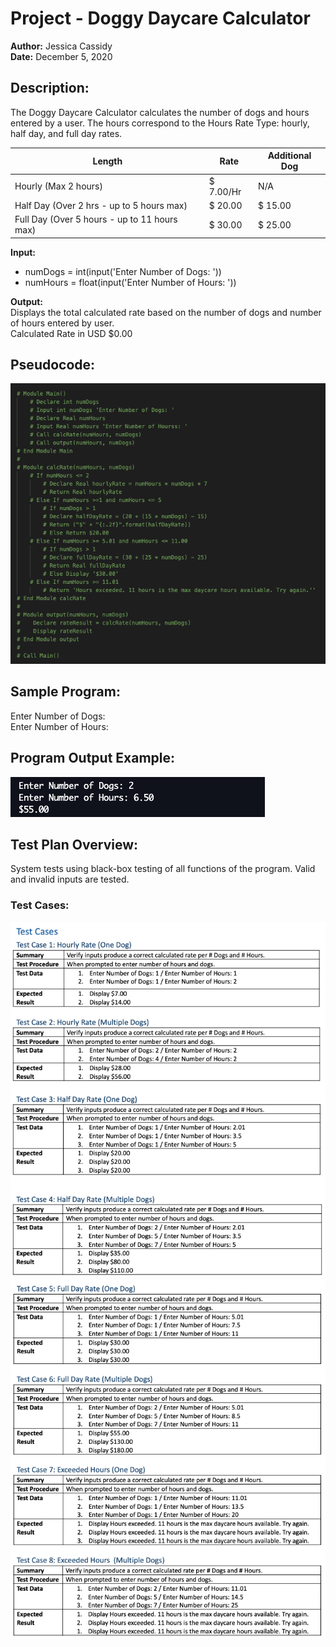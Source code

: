 # Project - Doggy Daycare Calculator
**Author:**     Jessica Cassidy\
**Date:**       December 5, 2020

## Description: 
The Doggy Daycare Calculator calculates the number of dogs and hours entered by a user. The hours correspond to the Hours Rate Type: hourly, half day, and full day rates.

| Length                                       | Rate           | Additional Dog |  
| -------------------------------------------- | ---------------| ---------------|
| Hourly (Max 2 hours)                         | $ 7.00/Hr      | N/A            |
| Half Day (Over 2 hrs - up to 5 hours max)    | $ 20.00        | $ 15.00        |
| Full Day (Over 5 hours - up to 11 hours max) | $ 30.00        | $ 25.00        |

**Input:**      
- numDogs = int(input('Enter Number of Dogs: ')) 
- numHours = float(input('Enter Number of Hours: '))

**Output:**     
Displays the total calculated rate based on the number of dogs and number of hours entered by user.\
Calculated Rate in USD $0.00


## Pseudocode:
![](images/screenshot_program-pseudocode.png)

## Sample Program:
Enter Number of Dogs:\
Enter Number of Hours:

## Program Output Example:
![](images/screenshot_program-output.png)

## Test Plan Overview:
System tests using black-box testing of all functions of the program. Valid and invalid inputs are tested.

### Test Cases:
![](images/screenshot_program-test-cases-pg1.png)
![](images/screenshot_program-test-cases-pg2.png)
